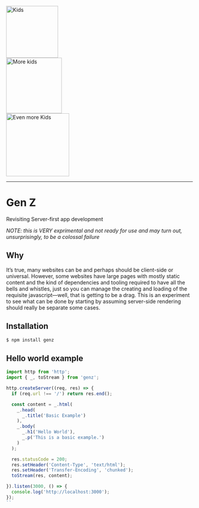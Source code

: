 
<div style="width: 40%;">
  <br/>
  <img width="140px" alt="Kids" src="https://www.payscale.com/wp-content/uploads/2021/10/GettyImages-1055085608-e1558101723252-1024x614.jpg"/>
  <img width="150px" alt="More kids" src="https://about.unimelb.edu.au/__data/assets/image/0025/223936/varieties/large.png"/>
  <img width="170px" alt="Even more Kids" src="https://www.familyeducation.com/sites/default/files/2020-10/25-gen-z-slang-terms-parents-should-know.jpg"/>
</div>

<hr/>

# Gen Z

Revisiting Server-first app development

_NOTE: this is VERY exprimental and not ready for use and may turn out, unsurprisingly, to be a colossal failure_

## Why

It’s true, many websites can be and perhaps should be client-side or universal. However, some websites have large pages with mostly static content and the kind of dependencies and tooling required to have all the bells and whistles, just so you can manage the creating and loading of the requisite javascript—well, that is getting to be a drag. This is an experiment to see what can be done by starting by assuming server-side rendering should really be separate some cases.


## Installation

```bash
$ npm install genz
```

## Hello world example

```javascript
import http from 'http';
import { _, toStream } from 'genz';

http.createServer((req, res) => {
  if (req.url !== '/') return res.end();

  const content = _.html(
    _.head(
      _.title('Basic Example')
    ),
    _.body(
      _.h1('Hello World'),
      _.p('This is a basic example.')
    )
  );

  res.statusCode = 200;
  res.setHeader('Content-Type', 'text/html');
  res.setHeader('Transfer-Encoding', 'chunked');
  toStream(res, content);

}).listen(3000, () => {
  console.log('http://localhost:3000');
});
``

